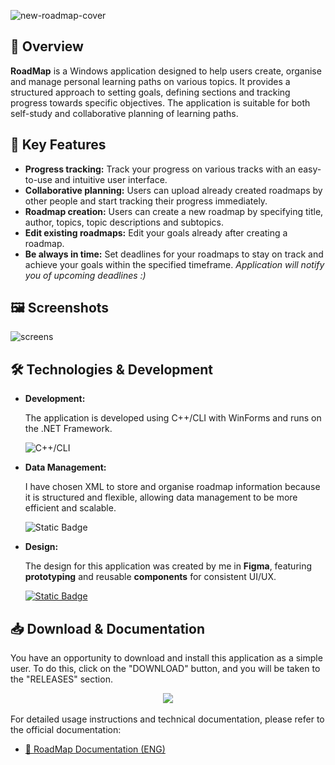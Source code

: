 ![new-roadmap-cover](https://github.com/user-attachments/assets/5d7c06ef-febb-4be1-993d-ed3c52d86717)

## 🚀 Overview

**RoadMap** is a Windows application designed to help users create, organise and manage personal learning paths on various topics. It provides a structured approach to setting goals, defining sections and tracking progress towards specific objectives. The application is suitable for both self-study and collaborative planning of learning paths.

## 🔑 Key Features

- **Progress tracking:** Track your progress on various tracks with an easy-to-use and intuitive user interface.
- **Collaborative planning:** Users can upload already created roadmaps by other people and start tracking their progress immediately.
- **Roadmap creation:** Users can create a new roadmap by specifying title, author, topics, topic descriptions and subtopics.
- **Edit existing roadmaps:** Edit your goals already after creating a roadmap.
- **Be always in time:** Set deadlines for your roadmaps to stay on track and achieve your goals within the specified timeframe. *Application will notify you of upcoming deadlines :)*

## 🖼️ Screenshots
![screens](https://github.com/user-attachments/assets/0ab71caf-90ce-4fc3-beff-f26719318259)

## 🛠️ Technologies & Development

- **Development:**

  The application is developed using C++/CLI with WinForms and runs on the .NET Framework.

  ![C++/CLI](https://img.shields.io/badge/C%2B%2B/CLI-00599C?style=for-the-badge&logo=c%2B%2B&logoColor=white)

- **Data Management:**

  I have chosen XML to store and organise roadmap information because it is structured and flexible, allowing data management to be more efficient and scalable.

  ![Static Badge](https://img.shields.io/badge/XML-0243E7?style=for-the-badge&logo=XML)

- **Design:**

  The design for this application was created by me in **Figma**, featuring **prototyping** and reusable **components** for consistent UI/UX.

    <a href="https://www.figma.com/design/C6yjLh0q0vo8ZBtUZBH9Df/%F0%9F%96%A5%EF%B8%8F-Desktop-Application-Design-%2F-RoadMap---Progress-tracker?node-id=0-1&t=7FefCTeGL1BNcq9e-1">
      <img alt="Static Badge" src="https://img.shields.io/badge/Explore_the_project_in_Figma_(clickable)-242529?style=for-the-badge&logo=FIGMA">
    </a>

## 📥 Download & Documentation

You have an opportunity to download and install this application as a simple user. To do this, click on the "DOWNLOAD" button, and you will be taken to the "RELEASES" section.

<div align="center">

<a href="https://github.com/juicebucket/roadmap_project/releases">
    <img src="https://shields.io/badge/DOWNLOAD-2260ff?style=for-the-badge" data-canonical-src="https://shields.io/badge/DOWNLOAD-2260ff?style=for-the-badge" style="max-width: 100%;">
</a>
</div>
<br>
For detailed usage instructions and technical documentation, please refer to the official documentation:

- [📖 RoadMap Documentation (ENG)](https://docs.google.com/document/d/1kklOqX-ad-GdSpk1WSLMWiY8K1Zhq8FAEXWsosPrI90/edit?usp=sharing)


